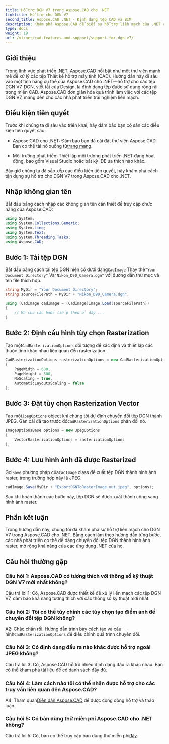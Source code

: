 ```yaml
---
title: Hỗ trợ DGN V7 trong Aspose.CAD cho .NET
linktitle: Hỗ trợ cho DGN V7
second_title: Aspose.CAD .NET - Định dạng tệp CAD và BIM
description: Khám phá Aspose.CAD để biết sự hỗ trợ liền mạch của .NET cho DGN V7. Chuyển đổi tệp DGN thành hình ảnh raster dễ dàng với hướng dẫn từng bước.
type: docs
weight: 19
url: /vi/net/cad-features-and-support/support-for-dgn-v7/
---
```

## Giới thiệu

Trong lĩnh vực phát triển .NET, Aspose.CAD nổi bật như một thư viện mạnh mẽ để xử lý các tệp Thiết kế hỗ trợ máy tính (CAD). Hướng dẫn này đi sâu vào một tính năng cụ thể của Aspose.CAD cho .NET—hỗ trợ cho các tệp DGN V7. DGN, viết tắt của Design, là định dạng tệp được sử dụng rộng rãi trong miền CAD. Aspose.CAD đơn giản hóa quá trình làm việc với các tệp DGN V7, mang đến cho các nhà phát triển trải nghiệm liền mạch.

## Điều kiện tiên quyết

Trước khi chúng ta đi sâu vào triển khai, hãy đảm bảo bạn có sẵn các điều kiện tiên quyết sau:

-  Aspose.CAD cho .NET: Đảm bảo bạn đã cài đặt thư viện Aspose.CAD. Bạn có thể tải nó xuống từ[trang mạng](https://releases.aspose.com/cad/net/).

- Môi trường phát triển: Thiết lập môi trường phát triển .NET đang hoạt động, bao gồm Visual Studio hoặc bất kỳ IDE ưa thích nào khác.

Bây giờ chúng ta đã sắp xếp các điều kiện tiên quyết, hãy khám phá cách tận dụng sự hỗ trợ cho DGN V7 trong Aspose.CAD cho .NET.

## Nhập không gian tên

Bắt đầu bằng cách nhập các không gian tên cần thiết để truy cập chức năng của Aspose.CAD:

```csharp
using System;
using System.Collections.Generic;
using System.Linq;
using System.Text;
using System.Threading.Tasks;
using Aspose.CAD;
```

## Bước 1: Tải tệp DGN

 Bắt đầu bằng cách tải tệp DGN hiện có dưới dạng`CadImage` Thay thế`"Your Document Directory"` Và`"Nikon_D90_Camera.dgn"` với đường dẫn thư mục và tên file thích hợp.

```csharp
string MyDir = "Your Document Directory";
string sourceFilePath = MyDir + "Nikon_D90_Camera.dgn";

using (CadImage cadImage = (CadImage)Image.Load(sourceFilePath))
{
    // Mã cho các bước tiếp theo ở đây ...
}
```

## Bước 2: Định cấu hình tùy chọn Rasterization

 Tạo một`CadRasterizationOptions` đối tượng để xác định và thiết lập các thuộc tính khác nhau liên quan đến rasterization.

```csharp
CadRasterizationOptions rasterizationOptions = new CadRasterizationOptions
{
    PageWidth = 600,
    PageHeight = 300,
    NoScaling = true,
    AutomaticLayoutsScaling = false
};
```

## Bước 3: Đặt tùy chọn Rasterization Vector

 Tạo một`JpegOptions` object khi chúng tôi dự định chuyển đổi tệp DGN thành JPEG. Gán cái đã tạo trước đó`CadRasterizationOptions` phản đối nó.

```csharp
ImageOptionsBase options = new JpegOptions
{
    VectorRasterizationOptions = rasterizationOptions
};
```

## Bước 4: Lưu hình ảnh đã được Rasterized

 Gọi`Save` phương pháp của`CadImage` class để xuất tệp DGN thành hình ảnh raster, trong trường hợp này là JPEG.

```csharp
cadImage.Save(MyDir + "ExportDGNToRasterImage_out.jpeg", options);
```

Sau khi hoàn thành các bước này, tệp DGN sẽ được xuất thành công sang hình ảnh raster.

## Phần kết luận

Trong hướng dẫn này, chúng tôi đã khám phá sự hỗ trợ liền mạch cho DGN V7 trong Aspose.CAD cho .NET. Bằng cách làm theo hướng dẫn từng bước, các nhà phát triển có thể dễ dàng chuyển đổi tệp DGN thành hình ảnh raster, mở rộng khả năng của các ứng dụng .NET của họ.

## Câu hỏi thường gặp

### Câu hỏi 1: Aspose.CAD có tương thích với thông số kỹ thuật DGN V7 mới nhất không?

Câu trả lời 1: Có, Aspose.CAD được thiết kế để xử lý liền mạch các tệp DGN V7, đảm bảo khả năng tương thích với các thông số kỹ thuật mới nhất.

### Câu hỏi 2: Tôi có thể tùy chỉnh các tùy chọn tạo điểm ảnh để chuyển đổi tệp DGN không?

 A2: Chắc chắn rồi. Hướng dẫn trình bày cách tạo và cấu hình`CadRasterizationOptions` để điều chỉnh quá trình chuyển đổi.

### Câu hỏi 3: Có định dạng đầu ra nào khác được hỗ trợ ngoài JPEG không?

Câu trả lời 3: Có, Aspose.CAD hỗ trợ nhiều định dạng đầu ra khác nhau. Bạn có thể khám phá tài liệu để có danh sách đầy đủ.

### Câu hỏi 4: Làm cách nào tôi có thể nhận được hỗ trợ cho các truy vấn liên quan đến Aspose.CAD?

 A4: Tham quan[Diễn đàn Aspose.CAD](https://forum.aspose.com/c/cad/19) để được cộng đồng hỗ trợ và thảo luận.

### Câu hỏi 5: Có bản dùng thử miễn phí Aspose.CAD cho .NET không?

 Câu trả lời 5: Có, bạn có thể truy cập bản dùng thử miễn phí[đây](https://releases.aspose.com/).